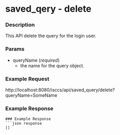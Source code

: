 # saved_qery - delete
### Description  
This API delete the query for the login user.
       
### Params
* queryName (*required*)
    * the name for the query object.

### Example Request  
http://localhost:8080/isccs/api/saved_query/delete?queryName=SomeName

### Example Response  

```
### Example Response  
```json response
[]
```